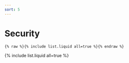 ```yaml
---
sort: 5
---
```


# Security

```
{% raw %}{% include list.liquid all=true %}{% endraw %}
```

{% include list.liquid all=true %}